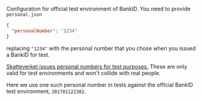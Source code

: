 Configuration for official test environment of BankID. You need
to provide `personal.json`

```json
{
  "personalNumber": "1234"
}
```

replacing `"1234"` with the personal number that you chose when
you issued a BankID for test.

[Skatteverket issues personal numbers for test purposes.](https://www7.skatteverket.se/portal/apier-och-oppna-data/utvecklarportalen/oppetdata/Test%C2%AD%C2%ADpersonnummer) These are only valid for test environments
and won't collide with real people. 

Here we use one such personal number in tests against the official BankID test environment, `201701122382`. 